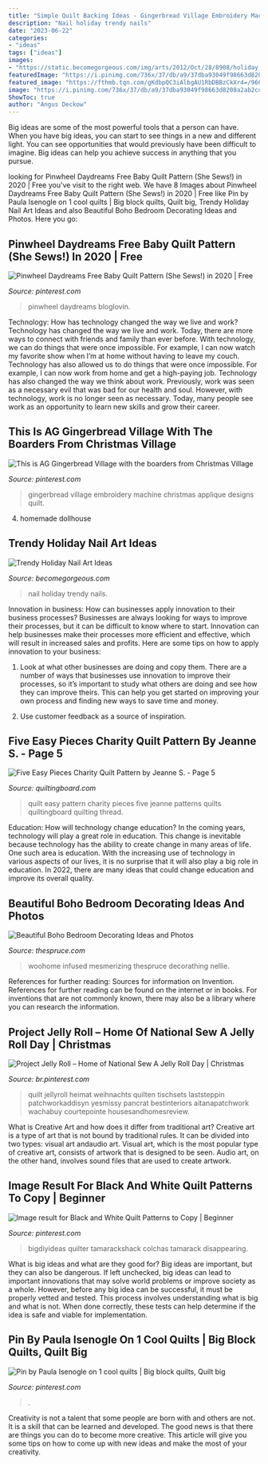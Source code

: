 ```yaml
---
title: "Simple Quilt Backing Ideas - Gingerbread Village Embroidery Machine Christmas Applique Designs Quilt"
description: "Nail holiday trendy nails"
date: "2023-06-22"
categories:
- "ideas"
tags: ["ideas"]
images:
- "https://static.becomegorgeous.com/img/arts/2012/Oct/28/8908/holiday_season_nail_art__13.jpg"
featuredImage: "https://i.pinimg.com/736x/37/db/a9/37dba93049f98663d8208a2ab2cdeb64.jpg"
featured_image: "https://fthmb.tqn.com/gKdbpQC3iAlbgAU1RbDBBzCkXr4=/960x0/filters:no_upscale():max_bytes(150000):strip_icc()/boho-bedroom-10-58d443ec5f9b584683b1dfcb.jpg"
image: "https://i.pinimg.com/736x/37/db/a9/37dba93049f98663d8208a2ab2cdeb64.jpg"
ShowToc: true
author: "Angus Deckow"
---
```



Big ideas are some of the most powerful tools that a person can have. When you have big ideas, you can start to see things in a new and different light. You can see opportunities that would previously have been difficult to imagine. Big ideas can help you achieve success in anything that you pursue.

	

		
looking for Pinwheel Daydreams Free Baby Quilt Pattern (She Sews!) in 2020 | Free you've visit to the right web. We have 8 Images about Pinwheel Daydreams Free Baby Quilt Pattern (She Sews!) in 2020 | Free like Pin by Paula Isenogle on 1 cool quilts | Big block quilts, Quilt big, Trendy Holiday Nail Art Ideas and also Beautiful Boho Bedroom Decorating Ideas and Photos. Here you go:
		
    
## Pinwheel Daydreams Free Baby Quilt Pattern (She Sews!) In 2020 | Free

<img loading=lazy src="https://i.pinimg.com/736x/79/b8/6f/79b86f325a8e2c9796c8549bf3410e7e.jpg" onerror="this.onerror=null;this.src='https://tse3.mm.bing.net/th?id=OIP.gYUQiZP2MSmUsoGd2jRj_QHaKL&amp;pid=15.1';" alt="Pinwheel Daydreams Free Baby Quilt Pattern (She Sews!) in 2020 | Free">

_Source: pinterest.com_

>pinwheel daydreams bloglovin. 

	

Technology: How has technology changed the way we live and work?
Technology has changed the way we live and work. Today, there are more ways to connect with friends and family than ever before. With technology, we can do things that were once impossible. For example, I can now watch my favorite show when I’m at home without having to leave my couch. Technology has also allowed us to do things that were once impossible. For example, I can now work from home and get a high-paying job. Technology has also changed the way we think about work. Previously, work was seen as a necessary evil that was bad for our health and soul. However, with technology, work is no longer seen as necessary. Today, many people see work as an opportunity to learn new skills and grow their career.

    
## This Is AG Gingerbread Village With The Boarders From Christmas Village

<img loading=lazy src="https://i.pinimg.com/736x/e3/0d/08/e30d083748e7e5fd2755194b8995d8d6.jpg" onerror="this.onerror=null;this.src='https://tse4.mm.bing.net/th?id=OIP.ZE-SemhjchaKw6ZaQR34nQHaJ4&amp;pid=15.1';" alt="This is AG Gingerbread Village with the boarders from Christmas Village">

_Source: pinterest.com_

>gingerbread village embroidery machine christmas applique designs quilt. 

	

4. homemade dollhouse

    
## Trendy Holiday Nail Art Ideas

<img loading=lazy src="https://static.becomegorgeous.com/img/arts/2012/Oct/28/8908/holiday_season_nail_art__13.jpg" onerror="this.onerror=null;this.src='https://tse3.mm.bing.net/th?id=OIP.tFt0QhRBfYgUoZeRytfgDAHaJ9&amp;pid=15.1';" alt="Trendy Holiday Nail Art Ideas">

_Source: becomegorgeous.com_

>nail holiday trendy nails. 

	

Innovation in business: How can businesses apply innovation to their business processes?
Businesses are always looking for ways to improve their processes, but it can be difficult to know where to start. Innovation can help businesses make their processes more efficient and effective, which will result in increased sales and profits. Here are some tips on how to apply innovation to your business: 
1. Look at what other businesses are doing and copy them. There are a number of ways that businesses use innovation to improve their processes, so it’s important to study what others are doing and see how they can improve theirs. This can help you get started on improving your own process and finding new ways to save time and money. 

2. Use customer feedback as a source of inspiration.

    
## Five Easy Pieces Charity Quilt Pattern By Jeanne S. - Page 5

<img loading=lazy src="https://www.quiltingboard.com/attachments/tutorials-f10/549978d1463248258-img_6323.jpg" onerror="this.onerror=null;this.src='https://tse1.mm.bing.net/th?id=OIP.k5TAkSyk8BFc1HW_QqRMzwHaJ4&amp;pid=15.1';" alt="Five Easy Pieces Charity Quilt Pattern by Jeanne S. - Page 5">

_Source: quiltingboard.com_

>quilt easy pattern charity pieces five jeanne patterns quilts quiltingboard quilting thread. 

	

Education: How will technology change education?
In the coming years, technology will play a great role in education. This change is inevitable because technology has the ability to create change in many areas of life. One such area is education. With the increasing use of technology in various aspects of our lives, it is no surprise that it will also play a big role in education. In 2022, there are many ideas that could change education and improve its overall quality.

    
## Beautiful Boho Bedroom Decorating Ideas And Photos

<img loading=lazy src="https://fthmb.tqn.com/gKdbpQC3iAlbgAU1RbDBBzCkXr4=/960x0/filters:no_upscale():max_bytes(150000):strip_icc()/boho-bedroom-10-58d443ec5f9b584683b1dfcb.jpg" onerror="this.onerror=null;this.src='https://tse3.mm.bing.net/th?id=OIP.hSKY9j0ofRQh4uXN2u2zPAHaNO&amp;pid=15.1';" alt="Beautiful Boho Bedroom Decorating Ideas and Photos">

_Source: thespruce.com_

>woohome infused mesmerizing thespruce decorathing nellie. 

	

References for further reading: Sources for information on Invention.
References for further reading can be found on the internet or in books. For inventions that are not commonly known, there may also be a library where you can research the information.

    
## Project Jelly Roll – Home Of National Sew A Jelly Roll Day | Christmas

<img loading=lazy src="https://i.pinimg.com/736x/37/db/a9/37dba93049f98663d8208a2ab2cdeb64.jpg" onerror="this.onerror=null;this.src='https://tse1.mm.bing.net/th?id=OIP.hPnoOSVxDBWTKEtPLbcCWAHaHa&amp;pid=15.1';" alt="Project Jelly Roll – Home of National Sew A Jelly Roll Day | Christmas">

_Source: br.pinterest.com_

>quilt jellyroll heimat weihnachts quilten tischsets laststeppin patchworkaddisyn yesmissy pancrat bestinteriors aitanapatchwork wachabuy courtepointe housesandhomesreview. 

	

What is Creative Art and how does it differ from traditional art?
Creative art is a type of art that is not bound by traditional rules. It can be divided into two types: visual art andaudio art. Visual art, which is the most popular type of creative art, consists of artwork that is designed to be seen. Audio art, on the other hand, involves sound files that are used to create artwork.

    
## Image Result For Black And White Quilt Patterns To Copy | Beginner

<img loading=lazy src="https://i.pinimg.com/736x/a7/20/07/a720074db64b3d8c33713bf12ac6f8d0.jpg" onerror="this.onerror=null;this.src='https://tse2.mm.bing.net/th?id=OIP.2fyMjeahfYquZ_5hEWlo8gAAAA&amp;pid=15.1';" alt="Image result for Black and White Quilt Patterns to Copy | Beginner">

_Source: pinterest.com_

>bigdiyideas quilter tamarackshack colchas tamarack disappearing. 

	

What is big ideas and what are they good for?
Big ideas are important, but they can also be dangerous. If left unchecked, big ideas can lead to important innovations that may solve world problems or improve society as a whole. However, before any big idea can be successful, it must be properly vetted and tested. This process involves understanding what is big and what is not. When done correctly, these tests can help determine if the idea is safe and viable for implementation.

    
## Pin By Paula Isenogle On 1 Cool Quilts | Big Block Quilts, Quilt Big

<img loading=lazy src="https://i.pinimg.com/736x/92/00/be/9200be7923d71b1fb8ef7a037203c3dc.jpg" onerror="this.onerror=null;this.src='https://tse2.mm.bing.net/th?id=OIP.opXiHYq3jnV3bpvOANg9egHaJ4&amp;pid=15.1';" alt="Pin by Paula Isenogle on 1 cool quilts | Big block quilts, Quilt big">

_Source: pinterest.com_

>. 

	

Creativity is not a talent that some people are born with and others are not. It is a skill that can be learned and developed. The good news is that there are things you can do to become more creative. This article will give you some tips on how to come up with new ideas and make the most of your creativity.

